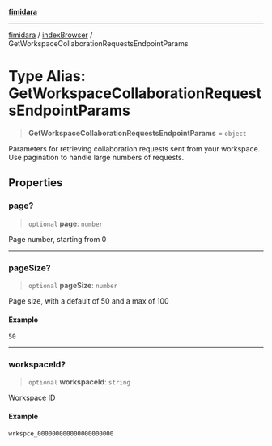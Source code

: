 [**fimidara**](../../README.md)

***

[fimidara](../../modules.md) / [indexBrowser](../README.md) / GetWorkspaceCollaborationRequestsEndpointParams

# Type Alias: GetWorkspaceCollaborationRequestsEndpointParams

> **GetWorkspaceCollaborationRequestsEndpointParams** = `object`

Parameters for retrieving collaboration requests sent from your workspace. Use pagination to handle large numbers of requests.

## Properties

### page?

> `optional` **page**: `number`

Page number, starting from 0

***

### pageSize?

> `optional` **pageSize**: `number`

Page size, with a default of 50 and a max of 100

#### Example

```
50
```

***

### workspaceId?

> `optional` **workspaceId**: `string`

Workspace ID

#### Example

```
wrkspce_000000000000000000000
```
